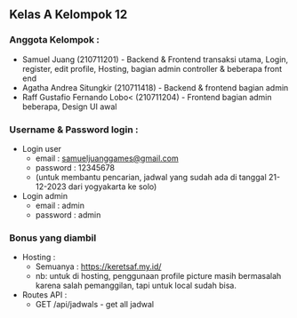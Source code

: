 ## Kelas A Kelompok 12
### Anggota Kelompok : 
* Samuel Juang (210711201) - Backend & Frontend transaksi utama, Login, register, edit profile, Hosting, bagian admin controller & beberapa front end <br />
* Agatha Andrea Situngkir (210711418) - Backend & frontend bagian admin <br />
* Raff Gustafio Fernando Lobo< (210711204) - Frontend bagian admin beberapa, Design UI awal <br />

### Username & Password login : 
* Login user
    * email : samueljuanggames@gmail.com
    * password : 12345678
    * (untuk membantu pencarian, jadwal yang sudah ada di tanggal 21-12-2023 dari yogyakarta ke solo)
* Login admin
    * email : admin
    * password : admin

### Bonus yang diambil
* Hosting :
  * Semuanya : https://keretsaf.my.id/
  * nb: untuk di hosting, penggunaan profile picture masih bermasalah karena salah pemanggilan, tapi untuk local sudah bisa.
* Routes API :
  *  GET /api/jadwals - get all jadwal
